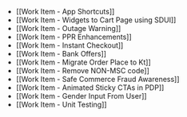- [[Work Item - App Shortcuts]]
- [[Work Item - Widgets to Cart Page using SDUI]]
- [[Work Item - Outage Warning]]
- [[Work Item - PPR Enhancements]]
- [[Work Item - Instant Checkout]]
- [[Work Item - Bank Offers]]
- [[Work Item - Migrate Order Place to Kt]]
- [[Work Item - Remove NON-MSC code]]
- [[Work Item - Safe Commerce Fraud Awareness]]
- [[Work Item - Animated Sticky CTAs in PDP]]
- [[Work Item - Gender Input From User]]
- [[Work Item - Unit Testing]]
